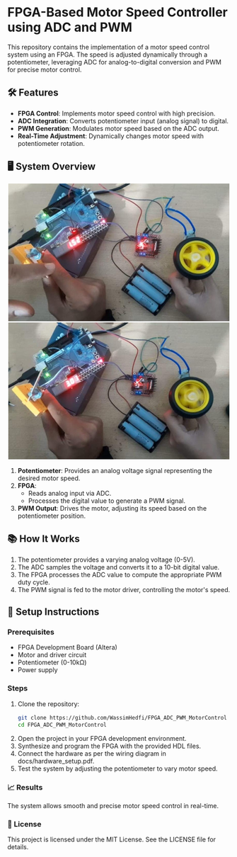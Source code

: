 # FPGA-Based Motor Speed Controller using ADC and PWM
This repository contains the implementation of a motor speed control system using an FPGA. The speed is adjusted dynamically through a potentiometer, leveraging ADC for analog-to-digital conversion and PWM for precise motor control.

## 🛠️ Features
- **FPGA Control**: Implements motor speed control with high precision.
- **ADC Integration**: Converts potentiometer input (analog signal) to digital.
- **PWM Generation**: Modulates motor speed based on the ADC output.
- **Real-Time Adjustment**: Dynamically changes motor speed with potentiometer rotation.

## 🖥️ System Overview
<div style="text-align: center; gap: 50px;">
  <img src="./Figures/Setup_.jpg" alt="Setup" width="500"/>
  <img src="./Figures/Setup.jpg" alt="Setup" width="500"/>
</div>

1. **Potentiometer**: Provides an analog voltage signal representing the desired motor speed.
2. **FPGA**: 
   - Reads analog input via ADC.
   - Processes the digital value to generate a PWM signal.
3. **PWM Output**: Drives the motor, adjusting its speed based on the potentiometer position.

## 📚 How It Works
1. The potentiometer provides a varying analog voltage (0-5V).
2. The ADC samples the voltage and converts it to a 10-bit digital value.
3. The FPGA processes the ADC value to compute the appropriate PWM duty cycle.
4. The PWM signal is fed to the motor driver, controlling the motor's speed.

## 🔧 Setup Instructions
### Prerequisites
- FPGA Development Board (Altera)
- Motor and driver circuit
- Potentiometer (0-10kΩ)
- Power supply

### Steps
1. Clone the repository:
   ```bash
   git clone https://github.com/WassimHedfi/FPGA_ADC_PWM_MotorControl
   cd FPGA_ADC_PWM_MotorControl
   ```
2. Open the project in your FPGA development environment.
3. Synthesize and program the FPGA with the provided HDL files.
4. Connect the hardware as per the wiring diagram in docs/hardware_setup.pdf.
5. Test the system by adjusting the potentiometer to vary motor speed.
   
### 📈 Results
The system allows smooth and precise motor speed control in real-time.

### 📜 License
This project is licensed under the MIT License. See the LICENSE file for details.
